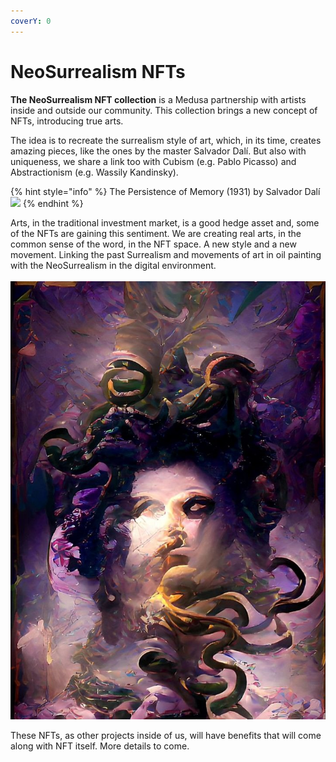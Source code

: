 ```yaml
---
coverY: 0
---
```


# NeoSurrealism NFTs

**The NeoSurrealism NFT collection** is a Medusa partnership with artists inside and outside our community. This collection brings a new concept of NFTs, introducing true arts.

The idea is to recreate the surrealism style of art, which, in its time, creates amazing pieces, like the ones by the master Salvador Dalí. But also with uniqueness, we share a link too with Cubism (e.g. Pablo Picasso) and Abstractionism (e.g. Wassily Kandinsky).

{% hint style="info" %}
The Persistence of Memory (1931) by Salvador Dalí\
![](<../.gitbook/assets/The\_Persistence\_of\_Memory (1).jpg>)
{% endhint %}

Arts, in the traditional investment market, is a good hedge asset and, some of the NFTs are gaining this sentiment. We are creating real arts, in the common sense of the word, in the NFT space. A new style and a new movement. Linking the past Surrealism and movements of art in oil painting with the NeoSurrealism in the digital environment.\
\
![](<../.gitbook/assets/medusa art1 (1).jpg>)

These NFTs, as other projects inside of us, will have benefits that will come along with NFT itself. More details to come.
